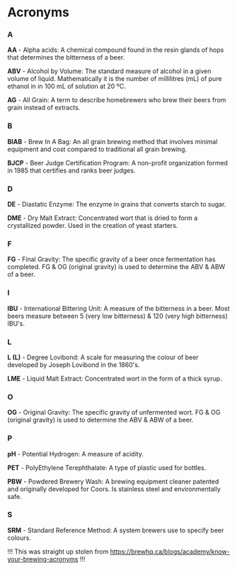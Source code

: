 # Acronyms

### A

**AA** - Alpha acids: A chemical compound found in the resin glands of hops that determines the bitterness of a beer.

**ABV** - Alcohol by Volume: The standard measure of alcohol in a given volume of liquid. Mathematically it is the number of millilitres (mL) of pure ethanol in in 100 mL of solution at 20 ºC.

**AG** - All Grain: A term to describe homebrewers who brew their beers from grain instead of extracts.

### B

**BIAB** - Brew In A Bag: An all grain brewing method that involves minimal equipment and cost compared to traditional all grain brewing.

**BJCP** - Beer Judge Certification Program: A non-profit organization formed in 1985 that certifies and ranks beer judges.

### D

**DE** - Diastatic Enzyme: The enzyme in grains that converts starch to sugar.

**DME** - Dry Malt Extract: Concentrated wort that is dried to form a crystallized powder. Used in the creation of yeast starters.

### F

**FG** - Final Gravity: The specific gravity of a beer once fermentation has completed. FG & OG (original gravity) is used to determine the ABV & ABW of a beer.

### I

**IBU** - International Bittering Unit: A measure of the bitterness in a beer. Most beers measure between 5 (very low bitterness) & 120 (very high bitterness) IBU's.

### L

**L (L)** - Degree Lovibond: A scale for measuring the colour of beer developed by Joseph Lovibond in the 1860's.

**LME** - Liquid Malt Extract: Concentrated wort in the form of a thick syrup.

### O

**OG** - Original Gravity: The specific gravity of unfermented wort. FG & OG (original gravity) is used to determine the ABV & ABW of a beer.

### P

**pH** - Potential Hydrogen: A measure of acidity.

**PET** - PolyEthylene Terephthalate: A type of plastic used for bottles.

**PBW** - Powdered Brewery Wash: A brewing equipment cleaner patented and originally developed for Coors. Is stainless steel and environmentally safe.

### S

**SRM** - Standard Reference Method: A system brewers use to specify beer colours.

!!!
This was straight up stolen from https://brewhq.ca/blogs/academy/know-your-brewing-acronyms
!!!
